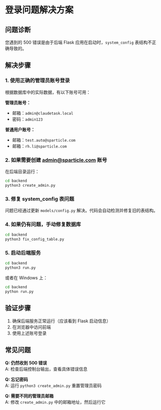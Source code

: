 # 登录问题解决方案

## 问题诊断

您遇到的 500 错误是由于后端 Flask 应用在启动时，`system_config` 表结构不正确导致的。

## 解决步骤

### 1. 使用正确的管理员账号登录

根据数据库中的实际数据，有以下账号可用：

**管理员账号：**
- 邮箱：`admin@claudetask.local`  
- 密码：`admin123`

**普通用户账号：**
- 邮箱：`test.auto@sparticle.com`
- 邮箱：`rh.li@sparticle.com`

### 2. 如果需要创建 admin@sparticle.com 账号

在后端目录运行：
```bash
cd backend
python3 create_admin.py
```

### 3. 修复 system_config 表问题

问题已经通过更新 `models/config.py` 解决。代码会自动检测并修复旧的表结构。

### 4. 如果仍有问题，手动修复数据库

```bash
cd backend
python3 fix_config_table.py
```

### 5. 启动后端服务

```bash
cd backend
python3 run.py
```

或者在 Windows 上：
```bash
cd backend
python run.py
```

## 验证步骤

1. 确保后端服务正常运行（应该看到 Flask 启动信息）
2. 在浏览器中访问前端
3. 使用上述账号登录

## 常见问题

**Q: 仍然收到 500 错误**  
A: 检查后端控制台输出，查看具体错误信息

**Q: 忘记密码**  
A: 运行 `python3 create_admin.py` 重置管理员密码

**Q: 需要不同的管理员邮箱**  
A: 修改 `create_admin.py` 中的邮箱地址，然后运行它
